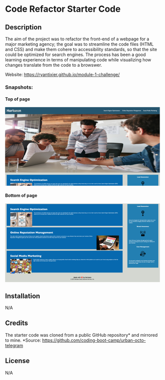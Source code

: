 # Code Refactor Starter Code

## Description

The aim of the project was to refactor the front-end of a webpage for a major marketing agency; the goal was to streamline the code files (HTML and CSS) and make them cohere to accessibility standards, so that the site could be optimized for search engines. The process has been a good learning experience in terms of manipulating code while visualizing how changes translate from the code to a browswer.

Website: https://ryantixier.github.io/module-1-challenge/

### Snapshots:

#### Top of page <br>

<img src="./assets/images/Screenshot top.png">

#### Bottom of page <br>

<img src="./assets/images/Screenshot bottom.png">

## Installation

N/A

## Credits

The starter code was cloned from a public GitHub repository* and mirrored to mine.
*Source: https://github.com/coding-boot-camp/urban-octo-telegram

## License

N/A

